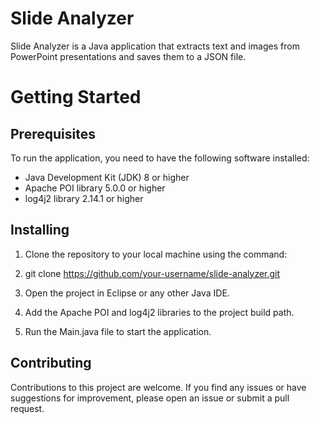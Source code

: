 # Slide Analyzer
Slide Analyzer is a Java application that extracts text and images from PowerPoint presentations and saves them to a JSON file.
# Getting Started
## Prerequisites
To run the application, you need to have the following software installed:

- Java Development Kit (JDK) 8 or higher
- Apache POI library 5.0.0 or higher
- log4j2 library 2.14.1 or higher

## Installing
1. Clone the repository to your local machine using the command:

2. git clone https://github.com/your-username/slide-analyzer.git

3. Open the project in Eclipse or any other Java IDE.

4. Add the Apache POI and log4j2 libraries to the project build path.

5. Run the Main.java file to start the application.



## Contributing
Contributions to this project are welcome. If you find any issues or have suggestions for improvement, please open an issue or submit a pull request.

